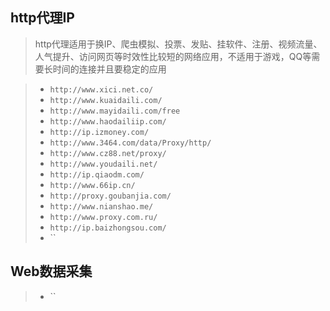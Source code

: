 http代理IP 
----------------------
> http代理适用于换IP、爬虫模拟、投票、发贴、挂软件、注册、视频流量、人气提升、访问网页等时效性比较短的网络应用，不适用于游戏，QQ等需要长时间的连接并且要稳定的应用

> + `http://www.xici.net.co/`
> + `http://www.kuaidaili.com/`
> + `http://www.mayidaili.com/free`
> + `http://www.haodailiip.com/`
> + `http://ip.izmoney.com/`
> + `http://www.3464.com/data/Proxy/http/`
> + `http://www.cz88.net/proxy/`
> + `http://www.youdaili.net/`
> + `http://ip.qiaodm.com/`
> + `http://www.66ip.cn/`
> + `http://proxy.goubanjia.com/`
> + `http://www.nianshao.me/`
> + `http://www.proxy.com.ru/`
> + `http://ip.baizhongsou.com/`
> + ``


Web数据采集
----------------------

> + `` 